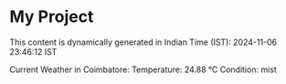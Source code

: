 # My Project

This content is dynamically generated in Indian Time (IST): 2024-11-06 23:46:12 IST


Current Weather in Coimbatore:
Temperature: 24.88 °C
Condition: mist
